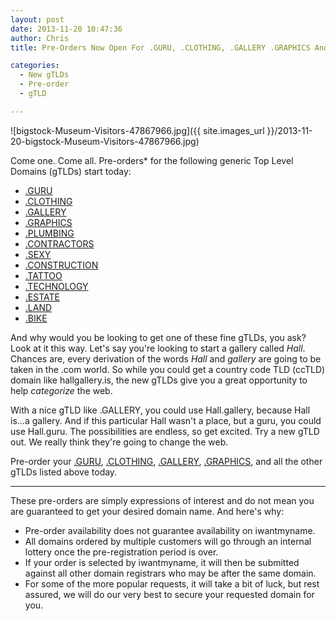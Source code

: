 ```yaml
---
layout: post
date: 2013-11-20 10:47:36
author: Chris
title: Pre-Orders Now Open For .GURU, .CLOTHING, .GALLERY .GRAPHICS And More

categories:
  - New gTLDs
  - Pre-order
  - gTLD

---
```


![bigstock-Museum-Visitors-47867966.jpg]({{ site.images_url }}/2013-11-20-bigstock-Museum-Visitors-47867966.jpg)

<!-- excerpt -->

Come one. Come all. Pre-orders* for the following generic Top Level Domains (gTLDs) start today:

<!-- /excerpt -->

+ [.GURU](https://iwantmyname.com/domains/dot-guru)
+ [.CLOTHING](https://iwantmyname.com/domains/dot-clothing)
+ [.GALLERY](https://iwantmyname.com/domains/dot-gallery)
+ [.GRAPHICS](https://iwantmyname.com/domains/dot-graphics) 
+ [.PLUMBING](https://iwantmyname.com/domains/dot-plumbing)
+ [.CONTRACTORS](https://iwantmyname.com/domains/dot-contractors)
+ [.SEXY](https://iwantmyname.com/domains/dot-sexy)
+ [.CONSTRUCTION](https://iwantmyname.com/domains/dot-construction)
+ [.TATTOO](https://iwantmyname.com/domains/dot-tattoo)
+ [.TECHNOLOGY](https://iwantmyname.com/domains/dot-technology)
+ [.ESTATE](https://iwantmyname.com/domains/dot-estate)
+ [.LAND](https://iwantmyname.com/domains/dot-land)
+ [.BIKE](https://iwantmyname.com/domains/dot-bike)

And why would you be looking to get one of these fine gTLDs, you ask? Look at it this way. Let's say you're looking to start a gallery called *Hall*. Chances are, every derivation of the words *Hall* and *gallery* are going to be taken in the .com world. So while you could get a country code TLD (ccTLD) domain like hallgallery.is, the new gTLDs give you a great opportunity to help *categorize* the web. 

With a nice gTLD like .GALLERY, you could use Hall.gallery, because Hall is...a gallery. And if this particular Hall wasn't a place, but a guru, you could use Hall.guru. The possibilities are endless, so get excited. Try a new gTLD out. We really think they're going to change the web.

Pre-order your [.GURU](https://iwantmyname.com/domains/dot-guru), [.CLOTHING](https://iwantmyname.com/domains/dot-clothing), [.GALLERY](https://iwantmyname.com/domains/dot-gallery), [.GRAPHICS](https://iwantmyname.com/domains/dot-graphics), and all the other gTLDs listed above today.

***

These pre-orders are simply expressions of interest and do not mean you are guaranteed to get your desired domain name. And here's why:

* Pre-order availability does not guarantee availability on iwantmyname.
* All domains ordered by multiple customers will go through an internal lottery once the pre-registration period is over.
* If your order is selected by iwantmyname, it will then be submitted against all other domain registrars who may be after the same domain.
* For some of the more popular requests, it will take a bit of luck, but rest assured, we will do our very best to secure your requested domain for you.
